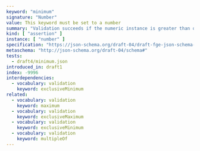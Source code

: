```yaml
---
keyword: "minimum"
signature: "Number"
value: This keyword must be set to a number
summary: "Validation succeeds if the numeric instance is greater than or greater than or equal to the given number, depending on the value of [`exclusiveMinimum`](/draft4/validation/exclusiveMinimum), if any"
kind: [ "assertion" ]
instance: [ "number" ]
specification: "https://json-schema.org/draft-04/draft-fge-json-schema-validation-00#rfc.section.5.1.3"
metaschema: "http://json-schema.org/draft-04/schema#"
tests:
  - draft4/minimum.json
introduced_in: draft1
index: -9996
interdependencies:
  - vocabulary: validation
    keyword: exclusiveMinimum
related:
  - vocabulary: validation
    keyword: maximum
  - vocabulary: validation
    keyword: exclusiveMaximum
  - vocabulary: validation
    keyword: exclusiveMinimum
  - vocabulary: validation
    keyword: multipleOf
---
```

